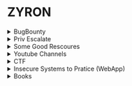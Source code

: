 # ZYRON
<details>
    <summary>BugBounty</summary>
    <li> <a href="https://www.hacksplaining.com/lessons">Hacksplaining</a></li>
    <li> <a href="https://pwning.owasp-juice.shop/">Pwning OWASP Juice Shop</a> </li>
    <li> <a href="https://www.bugcrowd.com/hackers/bugcrowd-university/">Bugcrowd University </a> </li>
    <li> <a href="https://application.security/free-application-security-training">Free-application-security-training </a> </li>
    <li> <a href="https://ckarande.gitbooks.io/owasp-nodegoat-tutorial/content/index.html">OWASP NodeGoat Tutorial </a> </li>
    <li> <a href="https://github.com/nahamsec/Resources-for-Beginner-Bug-Bounty-Hunters">Resources-for-Beginner-Bug-Bounty-Hunters </a> </li>
    <li> <a href="https://github.com/qazbnm456/awesome-web-security#readme">Awesome Web Security </a> </li>
    <li> <a href="https://medium.com/bugbountywriteup/tagged/bug-bounty">Info Sec Write Ups </a> </li>
    <li> <a href="https://www.youtube.com/playlist?list=PLwP4ObPL5GY940XhCtAykxLxLEOKCu0nT&pbjreload=101">Mehmet İnce Web Security & Hacking </a></li> 
    <li> <a href="https://www.hacker101.com/resources#2">Hacker101 Resources</a> </li>
    <li> <a href="https://owasp.org/www-project-top-ten/">Owasp Top10 </a> </li>
    <li> <a href="https://cheatsheetseries.owasp.org/index.html">Owasp Cheatsheet Series*</a></li>
    <li> <a href="https://portswigger.net/web-security/all-materials">PortSwigger All learning materials* </a></li>
    <li> <a href="https://www.exploit-db.com/papers">ExploitDb Papers. </a> </li>
    <li> <a href="https://portswigger.net/research">PortSwigger Research </a> </li>
    <li> <a href="https://www.netsparker.com.tr/blog/">Netsparker BLog </a></li>
    <li> <a href="https://portswigger.net/daily-swig">PortSwigger Daily-Swig </a> </li>
    <li> <a href="https://www.acunetix.com/blog/articles/">Acunetix Articles </a> </li>
    <li> <a href="https://www.acunetix.com/blog/articles/server-side-request-forgery-vulnerability/">Acunetix|What is SSRF? </a> </li>
    <li> <a href="https://portswigger.net/daily-swig/prototype-pollution-the-dangerous-and-underrated-vulnerability-impacting-javascript-applications">PortSwigger      Prototype Pollution </a> </li>
    <li> <a href="https://gracefulsecurity.com/command-injection-the-good-the-bad-and-the-blind/">Command-injection-the-good-the-bad-and-the-blind </a> </li>
    <li> <a href="https://blog.0daylabs.com/2019/02/15/prototype-pollution-javascript/">Analysis and Exploitation of Prototype Pollution attacks </a> </li>
    <li> <a href="http://www.securityidiots.com/Web-Pentest">Security Idiots</a></li>
    <li> <a href="https://help.semmle.com/wiki/display/JS/JavaScript+queries">JavaScript queries </a> </li>
    <li> <a href="https://vulp3cula.gitbook.io/hackers-grimoire/">Hacker's Grimoire </a> </li>
    <li> <a href="https://github.com/reddelexc/hackerone-reports"> Bug Bounty Reports </a></li>
    <li> <a href="https://github.com/jhaddix/tbhm">The Bug Hunter's Methodology (TBHM) </a> </li>
    <li> <a href="https://defendtheweb.net/">Defend The Web </a> </li>
    <li> <a href="https://m0chan.github.io/2019/12/17/Bug-Bounty-Cheetsheet.html">Bug Bounty Cheatsheet m0chan</a></li>
    <li> <a href="https://medium.com/bugbountyhunting/bug-bounty-toolkit-aa36f4365f3f">Bug bounty platforms and programs</a> </li>
    <li> <a href="https://github.com/swisskyrepo/PayloadsAllTheThings">Payload All Things </a> </li>
    <li> <a href="https://web.stanford.edu/class/cs253/">Web Security course by Stanford University </a> </li>
    <li> <a href="https://owasp.org/www-project-web-security-testing-guide/assets/archive/OWASP_Testing_Guide_v4.pdf">Owasp Testing Guide </a> </li>
    <li> <a href="https://gowsundar.gitbook.io/book-of-bugbounty-tips/">Collection of "BugBounty" Tips tweeted </a> </li>
    <li> <a href="https://github.com/jandersoncampelo/InfosecBookmarks">InfosecBookmarks</a> </li>
</details>

<details>
  <summary>Priv Escalate</summary>
    <li> <a href="https://www.hackingarticles.in/category/privilege-escalation/">Privilege Escalation Archives - Hacking Articles </a> </li>
    <li> <a href="https://payatu.com/guide-linux-privilege-escalation">A guide to Linux Privilege Escalation </a> </li>
    <li> <a href="https://sushant747.gitbooks.io/total-oscp-guide/content/privilege_escalation_-_linux.html">Privilege Escalation </a> </li>
    <li> <a href="https://highon.coffee/blog/linux-commands-cheat-sheet/">Linux Commands Cheat Sheet</a></li>
    <li> <a href="https://blog.g0tmi1k.com/2011/08/basic-linux-privilege-escalation/">Basic Linux Privilege Escalation </a> </li>
    <li> <a href="https://www.exploit-db.com/docs/42757">Windows & Linux Hak Yükseltme </a> </li>
    <li> <a href="https://www.mehmetince.net/linux-exploit-suggester-ile-linux-yetki-yukseltme-zafiyeti-tespiti/">Linux Exploit Suggester ile Yetki Yükseltme Zafiyeti Tespiti </a> </li>
    <li> <a href="https://medium.com/bugbountywriteup/privilege-escalation-in-windows-380bee3a2842">Privilege Escalation in Windows </a> </li>
    <li> <a href="https://ozdenercin.com/2019/06/28/derinlemesine-windows-privilege-escalation-yetki-yukseltmesi/">Derinlemesine Windows Priv Esc </a> </li>
    <li> <a href="https://www.fuzzysecurity.com/tutorials/16.html">Windows Privilege Escalation Fundamentals </a> </li>
    <li> <a href="https://medium.com/@rahmatnurfauzi/windows-privilege-escalation-scripts-techniques-30fa37bd194">Windows Privilege Escalation Scripts & Techniques </a> </li>
    <li> <a href="https://book.hacktricks.xyz/linux-unix/privilege-escalation">Linux Privilege Escalation </a> </li>
    <li> <a href="https://www.hackingarticles.in/linux-privilege-escalation-using-capabilities/">Linux Privilege Escalation using Capabilities</a> </li>
    <li> <a href="https://alpinesecurity.com/blog/empire-a-powershell-post-exploitation-tool/">Empire: A PowerShell Post-Exploitation Tool</a></li>
    <li> <a href="https://pentest.blog/windows-privilege-escalation-methods-for-pentesters/">Windows Privilege Escalation Methods for Pentesters </a></li>
</details>

<details>
    <summary>Some Good Rescoures</summary>
    <li> <a href="https://book.hacktricks.xyz/">HackTricks </a> </li>
    <li> <a href="https://incognitjoe.github.io/">IncognitJoe  </a> </li>
    <li> <a href="https://highon.coffee/">Penetration Testing && Security Research Blog </a> </li>
    <li> <a href="https://medium.com/bugbountywriteup/tagged/bug-bounty">Info Sec Write Ups </a> </li>
    <li> <a href="https://blog.g0tmi1k.com/">g0tm1k </a> </li>
    <li> <a href="https://0xsp.com/">0xsp</a> </li>
    <li> <a href="https://www.tutorialspoint.com/penetration_testing/index.htm">Penetration Testing </a></li>
    <li> <a href="https://resources.infosecinstitute.com/">InfoSec Resources </a> </li>
    <li> <a href="https://pentest.blog/">PentestBlog </a></li>
    <li> <a href="https://pentester.land/">Pentester Land </a> </li>
    <li> <a href="https://www.hackingarticles.in/">Hacking Articles </a> </li>
    <li> <a href="https://gracefulsecurity.com/">Gracefulsecurity </a></li>
    <li> <a href="https://github.com/carpedm20/awesome-hacking#readme">Awesome Hacking</a></li>
    <li> <a href="https://github.com/sbilly/awesome-security#readme">Awesome Security </a></li>
    <li> <a href="https://www.wonderhowto.com/">Null Byte Blog </a> </li>
    <li> <a href="https://www.thecybermentor.com/">The Cyber Mentor Blog </a> </li>
    <li> <a href="https://sushant747.gitbooks.io/total-oscp-guide/content/">Sushant Total OSCP</a></li>
    <li> <a href="https://hackersploit.org/">Hackersploit Blog </a> </li>
    <li> <a href="https://www.hackerrank.com/">HackerRank </a></li>
    <li> <a href="https://guyinatuxedo.github.io/index.html">NightMare </a></li>
    <li> <a href="https://beginners.re/">Reverse engineering for beginners </a> </li>
    <li> <a href="https://www.youtube.com/playlist?list=PLLKT__MCUeix3O0DPbmuaRuR_4Hxo4m3G">Buffer Overflows Made Easy </a> </li>
    <li> <a href="https://prune2000.github.io/tools/pentest/">Pentesting Tools </a></li>
    <li> <a href="https://www.reddit.com/r/trsec/">Reddit TRsec </a></li> 
    <li> <a href="https://www.kitploit.com/">KitPloit </a></li>
    <li> <a href="https://pentestlab.blog/">PentestLab Blog </a></li>
    <li> <a href="https://blog.drhack.net/category/hacking/">Drhack Blog </a></li>
    <li> <a href="https://securiteam.com/">SecuriTeam><a/></li>
    <li> <a href="https://hackingpassion.com/">HakingPassion</a></li>
    <li> <a href="https://hacksland.net/">HacksLand</a></li>
    <li> <a href="https://thehackerblog.com/">The Hacker Blog </a></li>
    <li> <a href="https://ethicalhackingguru.com/">Ethical Hacking Guru </a></li>
    <li> <a href="http://www.anonhack.in/">AnonHack </a></li>
    <li> <a href="https://linux-dersleri.github.io/">Linux Dersleri </a></li>
    <li> <a href="https://m0chan.github.io/">m0chan Blog</a> </li>
    <li> <a href="https://vvhack.org/">vvHack</a></li>
</details>
 
 <details>
    <summary>Youtube Channels</summary>
    <li> <a href="https://www.youtube.com/channel/UCVeW9qkBjo3zosnqUbG7CFw">John Hammond </a> </li>
    <li> <a href="https://www.youtube.com/channel/UCa6eh7gCkpPo5XXUDfygQQA">Ippsec </a> </li>
    <li> <a href="https://www.youtube.com/channel/UClis21-nGFunHa9agc7Md_Q">Mehmet D.İnce </a> </li>
    <li> <a href="https://www.youtube.com/channel/UCpoyhjwNIWZmsiKNKpsMAQQ">VbScrub </a> </li>
    <li> <a href="https://www.youtube.com/channel/UC3s0BtrBJpwNDaflRSoiieQ">Hak5 </a> </li>
    <li> <a href="https://www.youtube.com/channel/UCCZDt7MuC3Hzs6IH4xODLBw">Naham Sec </a> </li>
    <li> <a href="https://www.youtube.com/channel/UCCkVMojdBWS-JtH7TliWkVg">GynvaelEN  </a> </li>
    <li> <a href="https://www.youtube.com/c/LoiLiangYang"> Loi Liang Yang </a></li>
    <li> <a href="https://www.youtube.com/channel/UCsA9BVmiT0sG4d6cwBzpM6Q/">Weastie</a></li>
    <li> <a href="https://www.youtube.com/channel/UCnmAu7FF7LeoyTozrMVtTxQ"> Atil Samancioglu  </a> </li>
    <li> <a href="https://www.youtube.com/channel/UC0ArlFuFYMpEewyRBzdLHiw">Cyber Mentor </a> </li>
    <li> <a href="https://www.youtube.com/channel/UC0ZTPkdxlAKf-V33tqXwi3Q">HackerSploit </a> </li>
    <li> <a href="https://www.youtube.com/channel/UCL1Rp1QrhuRhl-sjP5KYwhw">Can Deger </a> </li>
    <li> <a href="https://www.youtube.com/channel/UCgTNupxATBfWmfehv21ym-g"> Null Bytes</a> </li>
    <li> <a href="https://www.youtube.com/channel/UClcE-kVhqyiHCcjYwcpfj9w">LiveOverflow </a> </li>
    <li> <a href="https://www.youtube.com/channel/UCqfqH-wq12WOm4QG4KiRisw"> Stephen Chapman  </a> </li>
    <li> <a href="https://www.youtube.com/channel/UCsBjURrPoezykLs9EqgamOA"> Fireship  </a> </li>
    <li> <a href="https://www.youtube.com/channel/UCwgKmJM4ZJQRJ-U5NjvR2dg"> commaai archive  </a> </li>
    <li> <a href="https://www.youtube.com/channel/UCGISJ8ZHkmIv1CaoHovK-Xw">/dev/null </a> </li>
    <li> <a href="https://www.youtube.com/channel/UCQN2DsjnYH60SFBIA6IkNwg"> STÖK  </a> </li>
    <li> <a href="https://www.youtube.com/channel/UCDqZyVCTwg9UyRWKgQ7Gizg"> Ceos3c  </a> </li>
    <li> <a href="https://www.youtube.com/channel/UCW6xlqxSY3gGur4PkGPEUeA"> Seytonic  </a> </li>
    <li> <a href="https://www.youtube.com/channel/UCK1Eb19myZZZp21laMcmoJg"> Gökhan Muharremoğlu  </a> </li>
    <li> <a href="https://www.youtube.com/channel/UCWdEtRBNhSKcjIS6xvIws3A"> krypt0mux  </a> </li>
    <li> <a href="https://www.youtube.com/channel/UCc1Pn7FxieMohCZFPYEbs7w"> Jake Wright  </a> </li>
    <li> <a href="https://www.youtube.com/channel/UCf93fPKwotph47H3_KDcRyg"> Kris Occhipinti  </a> </li>
    <li> <a href="https://www.youtube.com/channel/UCUB9vOGEUpw7IKJRoR4PK-A"> Murmus CTF  </a> </li>
    <li> <a href="https://www.youtube.com/channel/UCW6MNdOsqv2E9AjQkv9we7A">  PwnFunction </a> </li>    
    <li> <a href="https://www.youtube.com/channel/UCo1NHk_bgbAbDBc4JinrXww?pbjreload=101">BugCrowd</a></li>
    <li> <a href="https://www.youtube.com/channel/UCsgzmECky2Q9lQMWzDwMhYw">HakcerOne<a/></li>
    <li> <a href="https://www.youtube.com/user/Computerphile">Computerphile</a></li>
</details>

<details>
   <summary>CTF</summary>
   <li><a href="https://tryhackme.com/">Tryhackme</a></li>
   <li><a href="https://www.hackthebox.eu/home">Hackthebox</a></li>
   <li><a href="https://ctflearn.com/">Ctflearn </a></li>
   <li><a href="https://crackmes.one/"> Crackmes </a></li>
   <li><a href="https://www.vulnhub.com/"> Vulnhub </a></li>
   <li><a href="https://overthewire.org/wargames/"> Overthewhire </li>
   <li><a href="http://pwnable.kr/#"> Pwnable </a></li>
   <li><a href="https://www.root-me.org/?lang=en"> Root-me </a></li>
   <li><a href="https://www.enigmagroup.org/"> Enigma Group </a></li>
   <li><a href="https://ringzer0ctf.com/home"> RingZer0 </a></li>
   <li><a href="https://picoctf.com/"> PicoCtf </a></li>
   <li><a href="https://www.sjoerdlangkemper.nl/2018/12/19/practice-hacking-with-vulnerable-systems/"> practice-hacking-with-vulnerable-systems </a></li>
   <li><a href="https://captf.com/practice-ctf/"> CapCtf </a></li>
   <li><a href="https://fareedfauzi.github.io/ctfonline/"> Online CTF Websites</a></li>
   <li><a href="https://fareedfauzi.gitbook.io/practice-ctf-list/">Practice CTF List </a></li>
</details>
<details>
   <summary>Insecure Systems to Pratice (WebApp)</summary>
    <li><a href="https://github.com/digininja/DVWA">DAMN VULNERABLE WEB APPLICATION </a></li>
    <li><a href="https://github.com/OWASP/NodeGoat"> Owasp Node Goat</a></li>
    <li><a href="https://github.com/WebGoat/WebGoat"> WebGoat 8: A deliberately insecure Web Application</a></li>
    <li><a href="https://github.com/webpwnized/mutillidae"> OWASP Mutillidae II</a></li>
    <li><a href="https://github.com/s4n7h0/xvwa"> XVWA is a badly coded web application written in PHP/MySQL</a></li>
    <li><a href="https://github.com/bkimminich/juice-shop"> Owasp Juice Shop</a></li>
    <li><a href="https://www.vulnerablewebapps.org/"> List Of Vulnerable Web Apps</a></li>
    <li><a href="https://sechow.com/bricks/"> Owasp Bricks</a></li>
    <li><a href="https://github.com/cr0hn/vulnerable-node"> Vulnerable-Node</a></li>
    <li><a href="https://github.com/appsecco/dvna"> Damn Vulnerable NodeJS Application (DVNA)</a></li>
</details>

<details>
    <summary>Books</summary>
    <li> Real-World Bug Hunting: A Field Guide to Web Hacking </li>
    <li>Bug Bounty Hunting Essentials </li>
    <li>The Web Application Hacker's Handbook </li>
    <li>The Basics of Web Hacking: Tools and Techniques to Attack the Web </li>
    <li>Penetration Testing: A Hands-on Introduction to Hacking </li>
    <li> The Hacker Playbook 1,2,3</li>
    <li>Black Hat Python: Python Programming for Hackers and Pentesters </li>
    <li>Metasploit: The Penetration Tester's Guide </li>
    <li>Violent Python: A Cookbook for Hackers </li>
    <li>Hacking: The Art of Exploitation, 2nd Edition </li>
    <li>Kali Linux Revealed: Mastering the Penetration Testing Distribution </li>
    <li>Rtfm: Red Team Field Manual  </li>
    <li>Social Engineering: The Art of Human Hacking </li>
    <li>Şifreleme ve Şifre Çözme Yöntemleri </li>
    <li>Ethical Hacking Offensive ve Defensive </li>
    <li>Web Uygulama Güvenliği ve Hacking Yöntemleri </li>
    <li> Exploit Geliştirme 101</li>
    <li>  Python - Mustafa Başer </li>
    <li> Uygulamalı Siber Güvenlik ve Hacking </li>
    <li>Web Hacking 101</li>
</details>
